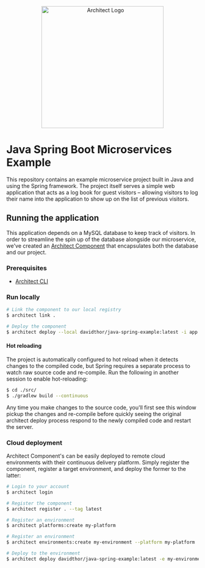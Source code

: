 <p align="center">
  <a href="//architect.io" target="blank"><img src="https://www.architect.io/logo.svg" width="320" alt="Architect Logo" /></a>
</p>

# Java Spring Boot Microservices Example

This repository contains an example microservice project built in Java and using
the Spring framework. The project itself serves a simple web application that acts
as a log book for guest visitors – allowing visitors to log their name into the
application to show up on the list of previous visitors.

## Running the application

This application depends on a MySQL database to keep track of visitors. In order to
streamline the spin up of the database alongside our microservice, we've created an
[Architect Component](https://www.architect.io/docs/getting-started/core-concepts#components)
that encapsulates both the database and our project. 

### Prerequisites 

* [Architect CLI](https://github.com/architect-team/architect-cli)

### Run locally

```sh
# Link the component to our local registry
$ architect link .

# Deploy the component
$ architect deploy --local davidthor/java-spring-example:latest -i app:app
```

#### Hot reloading

The project is automatically configured to hot reload when it detects changes to the compiled
code, but Spring requires a separate process to watch raw source code and re-compile. Run the
following in another session to enable hot-reloading:

```sh
$ cd ./src/
$ ./gradlew build --continuous
```

Any time you make changes to the source code, you'll first see this window pickup the changes and re-compile
before quickly seeing the original architect deploy process respond to the newly compiled code and restart the
server.

### Cloud deployment

Architect Component's can be easily deployed to remote cloud environments with their continuous delivery platform.
Simply register the component, register a target environment, and deploy the former to the latter:

```sh
# Login to your account
$ architect login

# Register the component
$ architect register . --tag latest

# Register an environment
$ architect platforms:create my-platform

# Register an environment
$ architect environments:create my-environment --platform my-platform

# Deploy to the environment
$ architect deploy davidthor/java-spring-example:latest -e my-environment -i app:app
```